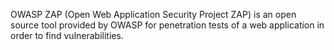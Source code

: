 OWASP ZAP (Open Web Application Security Project ZAP) is an open source tool provided by OWASP for penetration tests of a web application in order to find vulnerabilities.
